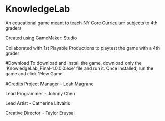 # KnowledgeLab
An educational game meant to teach NY Core Curriculum subjects to 4th graders

Created using GameMaker: Studio

Collaborated with 1st Playable Productions to playtest the game with a 4th grader

#Download
To download and install the game, download only the 'KnowledgeLab_Final-1.0.0.0.exe' file and run it.
Once installed, run the game and click 'New Game'.

#Credits
Project Manager - Leah Magrane

Lead Programmer - Johnny Chen

Lead Artist - Catherine Litvaitis

Creative Director - Taylor Eruysal 
